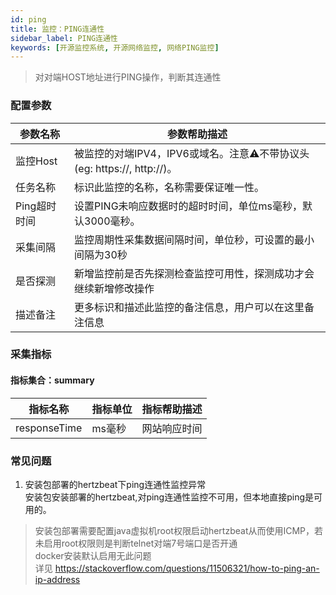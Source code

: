 ```yaml
---
id: ping  
title: 监控：PING连通性      
sidebar_label: PING连通性       
keywords: [开源监控系统, 开源网络监控, 网络PING监控]
---
```


> 对对端HOST地址进行PING操作，判断其连通性

### 配置参数

|   参数名称   |                        参数帮助描述                        |
|----------|------------------------------------------------------|
| 监控Host   | 被监控的对端IPV4，IPV6或域名。注意⚠️不带协议头(eg: https://, http://)。 |
| 任务名称     | 标识此监控的名称，名称需要保证唯一性。                                  |
| Ping超时时间 | 设置PING未响应数据时的超时时间，单位ms毫秒，默认3000毫秒。                   |
| 采集间隔     | 监控周期性采集数据间隔时间，单位秒，可设置的最小间隔为30秒                       |
| 是否探测     | 新增监控前是否先探测检查监控可用性，探测成功才会继续新增修改操作                     |
| 描述备注     | 更多标识和描述此监控的备注信息，用户可以在这里备注信息                          |

### 采集指标

#### 指标集合：summary

|     指标名称     | 指标单位 | 指标帮助描述 |
|--------------|------|--------|
| responseTime | ms毫秒 | 网站响应时间 |

### 常见问题

1. 安装包部署的hertzbeat下ping连通性监控异常  
   安装包安装部署的hertzbeat,对ping连通性监控不可用，但本地直接ping是可用的。

> 安装包部署需要配置java虚拟机root权限启动hertzbeat从而使用ICMP，若未启用root权限则是判断telnet对端7号端口是否开通     
> docker安装默认启用无此问题   
> 详见 https://stackoverflow.com/questions/11506321/how-to-ping-an-ip-address

